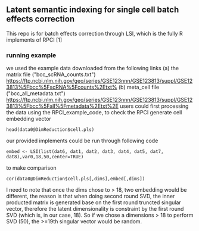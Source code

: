 ## Latent semantic indexing for single cell batch effects correction
This repo is for batch effects correction through LSI, which is the fully R implements of RPCI [1]

### running example
we used the example data downloaded from the following links
(a) the matrix file ("bcc_scRNA_counts.txt")
https://ftp.ncbi.nlm.nih.gov/geo/series/GSE123nnn/GSE123813/suppl/GSE123813%5Fbcc%5FscRNA%5Fcounts%2Etxt%
(b) meta_cell file ("bcc_all_metadata.txt")
https://ftp.ncbi.nlm.nih.gov/geo/series/GSE123nnn/GSE123813/suppl/GSE123813%5Fbcc%5Fall%5Fmetadata%2Etxt%2E
users could first processing the data using the RPCI_example_code, to check the RPCI generate cell embedding vector
```
head(data0@DimReduction$cell.pls)
```
our provided implements could be run through following code
```
embed <- LSI(list(dat6, dat1, dat2, dat3, dat4, dat5, dat7, dat8),var0,18,50,center=TRUE)
```
to make comparison
```
cor(data0@DimReduction$cell.pls[,dims],embed[,dims])
```
I need to note that once the dims chose to > 18, two embedding would be different, the reason is that when doing second round SVD, the inner producted matrix is generated base on the first round truncted singular vector, therefore the latent dimensionality is constraint by the first round SVD (which is, in our case, 18). So if we chose a dimensions > 18 to perform SVD (50), the >=19th singular vector would be random.  
